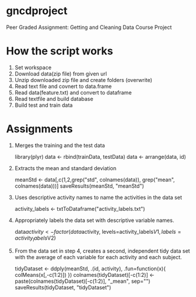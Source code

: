 # gncdproject
Peer Graded Assignment: Getting and Cleaning Data Course Project


# How the script works 
1. Set workspace
2. Download data(zip file) from given url
3. Unzip downloaded zip file and create folders (overwrite)
4. Read text file and covnert to data.frame
5. Read data(feature.txt) and convert to dataframe
6. Read textfile and build database
7. Build test and train data

# Assignments

1. Merges the training and the test data

    library(plyr)
    data <- rbind(trainData, testData)
    data <- arrange(data, id)

2. Extracts the mean and standard deviation

    meanStd <- data[,c(1,2,grep("std", colnames(data)), grep("mean", colnames(data)))]
    saveResults(meanStd, "meanStd")

3. Uses descriptive activity names to name the activities in the data set

    activity_labels <- txtToDataframe("activity_labels.txt")

4. Appropriately labels the data set with descriptive variable names. 

    data$activity <- factor(data$activity, levels=activity_labels$V1, labels=activity_labels$V2)

5. From the data set in step 4, creates a second, independent tidy data set with the average of each variable for each activity and each subject.

    tidyDataset <- ddply(meanStd, .(id, activity), .fun=function(x){ colMeans(x[,-c(1:2)]) })
    colnames(tidyDataset)[-c(1:2)] <- paste(colnames(tidyDataset)[-c(1:2)], "_mean", sep="")
    saveResults(tidyDataset, "tidyDataset")

